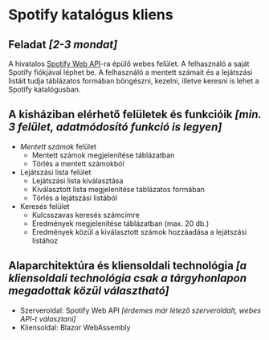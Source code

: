 # Spotify katalógus kliens

## Feladat _[2-3 mondat]_

A hivatalos [Spotify Web API](https://developer.spotify.com/documentation/web-api/reference/#/)-ra épülő webes felület. A felhasználó a saját Spotify fiókjával léphet be. A felhasználó a mentett számait és a lejátszási listáit tudja táblázatos formában böngészni, kezelni, illetve keresni is lehet a Spotify katalógusban.

## A kisháziban elérhető felületek és funkcióik _[min. 3 felület, adatmódosító funkció is legyen]_

* _Mentett számok_ felület
  * Mentett számok megjelenítése táblázatban  
  * Törlés a mentett számokból
* Lejátszási lista felület
   * Lejátszási lista kiválasztása
   * Kiválasztott lista megjelenítése táblázatos formában
   * Törlés a lejátszási listából
* Keresés felület
  * Kulcsszavas keresés számcímre
  * Eredmények megjelenítése táblázatban (max. 20 db.)
  * Eredmények közül a kiválasztott számok hozzáadása a lejátszási listához
  
## Alaparchitektúra és kliensoldali technológia _[a kliensoldali technológia csak a tárgyhonlapon megadottak közül választható]_
  * Szerveroldal: Spotify Web API _[érdemes már létező szerveroldalt, webes API-t választani]_
  * Kliensoldal: Blazor WebAssembly
